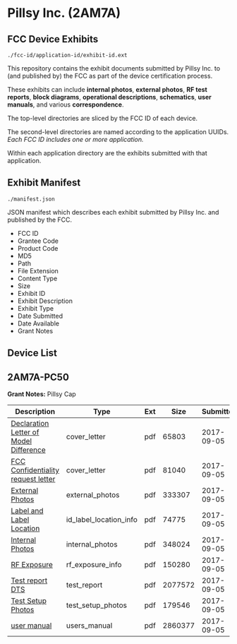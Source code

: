 # Pillsy Inc. (2AM7A)
## FCC Device Exhibits

```
./fcc-id/application-id/exhibit-id.ext
```

This repository contains the exhibit documents submitted by Pillsy Inc. to (and published by) the FCC as part of the device certification process.

These exhibits can include **internal photos**, **external photos**, **RF test reports**, **block diagrams**, **operational descriptions**, **schematics**, **user manuals**, and various **correspondence**.

The top-level directories are sliced by the FCC ID of each device.

The second-level directories are named according to the application UUIDs. *Each FCC ID includes one or more application.*

Within each application directory are the exhibits submitted with that application. 

## Exhibit Manifest

```
./manifest.json
```

JSON manifest which describes each exhibit submitted by Pillsy Inc. and published by the FCC.

- FCC ID
- Grantee Code
- Product Code
- MD5
- Path
- File Extension
- Content Type
- Size
- Exhibit ID
- Exhibit Description
- Exhibit Type
- Date Submitted
- Date Available
- Grant Notes

## Device List
## 2AM7A-PC50
**Grant Notes:** Pillsy Cap

| Description | Type | Ext | Size | Submitted | Available |
| ----------- | ---- | --- | ---- | --------- | --------- |
| [Declaration Letter of Model Difference](2AM7A-PC50/47b00e8836c5888bc7ef1b2bce5f7e5b/3544017.pdf) | cover_letter | pdf | 65803 | 2017-09-05 | 2017-09-05 |
| [FCC Confidentiality request letter](2AM7A-PC50/47b00e8836c5888bc7ef1b2bce5f7e5b/3544020.pdf) | cover_letter | pdf | 81040 | 2017-09-05 | 2017-09-05 |
| [External Photos](2AM7A-PC50/47b00e8836c5888bc7ef1b2bce5f7e5b/3544019.pdf) | external_photos | pdf | 333307 | 2017-09-05 | 2017-09-05 |
| [Label and Label Location](2AM7A-PC50/47b00e8836c5888bc7ef1b2bce5f7e5b/3544022.pdf) | id_label_location_info | pdf | 74775 | 2017-09-05 | 2017-09-05 |
| [Internal Photos](2AM7A-PC50/47b00e8836c5888bc7ef1b2bce5f7e5b/3544021.pdf) | internal_photos | pdf | 348024 | 2017-09-05 | 2017-09-05 |
| [RF Exposure](2AM7A-PC50/47b00e8836c5888bc7ef1b2bce5f7e5b/3544018.pdf) | rf_exposure_info | pdf | 150280 | 2017-09-05 | 2017-09-05 |
| [Test report DTS](2AM7A-PC50/47b00e8836c5888bc7ef1b2bce5f7e5b/3544025.pdf) | test_report | pdf | 2077572 | 2017-09-05 | 2017-09-05 |
| [Test Setup Photos](2AM7A-PC50/47b00e8836c5888bc7ef1b2bce5f7e5b/3544026.pdf) | test_setup_photos | pdf | 179546 | 2017-09-05 | 2017-09-05 |
| [user manual](2AM7A-PC50/47b00e8836c5888bc7ef1b2bce5f7e5b/3544027.pdf) | users_manual | pdf | 2860377 | 2017-09-05 | 2017-09-05 |
